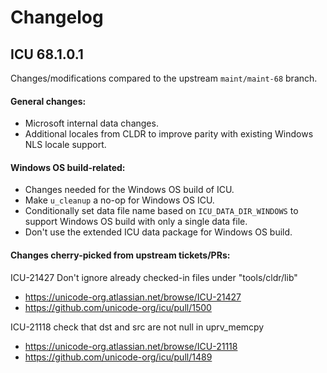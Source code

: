 # Changelog

## ICU 68.1.0.1

Changes/modifications compared to the upstream `maint/maint-68` branch.

#### General changes:
- Microsoft internal data changes.
- Additional locales from CLDR to improve parity with existing Windows NLS locale support.

#### Windows OS build-related:
- Changes needed for the Windows OS build of ICU.
- Make `u_cleanup` a no-op for Windows OS ICU.
- Conditionally set data file name based on `ICU_DATA_DIR_WINDOWS` to support Windows OS build with only a single data file.
- Don't use the extended ICU data package for Windows OS build.

#### Changes cherry-picked from upstream tickets/PRs:

ICU-21427 Don't ignore already checked-in files under "tools/cldr/lib"
- https://unicode-org.atlassian.net/browse/ICU-21427
- https://github.com/unicode-org/icu/pull/1500

ICU-21118 check that dst and src are not null in uprv_memcpy
- https://unicode-org.atlassian.net/browse/ICU-21118
- https://github.com/unicode-org/icu/pull/1489
